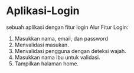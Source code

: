 # Aplikasi-Login
sebuah aplikasi dengan fitur login
Alur Fitur Login:
1. Masukkan nama, email, dan password
2. Menvalidasi masukan.
3. Menvalidasi pengguna dengan deteksi wajah.
4. Masukkan nama ibu untuk validasi.
5. Tampilkan halaman home.
